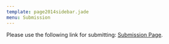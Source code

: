 ```yaml
---
template: page2014sidebar.jade
menu: Submission
---
```


Please use the following link for submitting: [Submission Page](submission_page.html).

